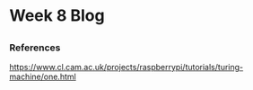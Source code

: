 # Week 8 Blog
##

### References
https://www.cl.cam.ac.uk/projects/raspberrypi/tutorials/turing-machine/one.html